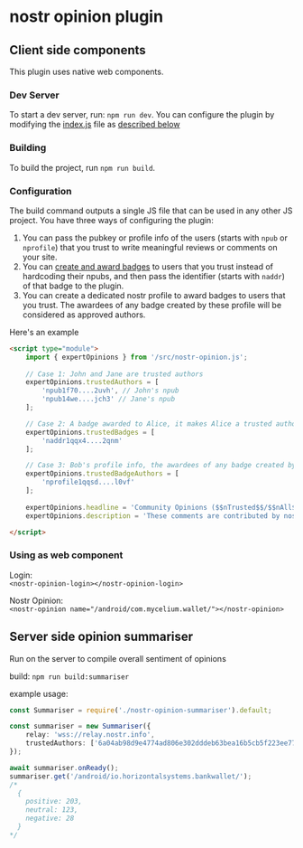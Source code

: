 # nostr opinion plugin

## Client side components

This plugin uses native web components.

### Dev Server

To start a dev server, run: `npm run dev`. You can configure the plugin by modifying the [index.js](index.js) file as [described below](#configuration)

### Building

To build the project, run `npm run build`.

### Configuration

The build command outputs a single JS file that can be used in any other JS project. You have three ways of configuring the plugin:

1. You can pass the pubkey or profile info of the users (starts with `npub` or `nprofile`) that you trust to write meaningful reviews or comments on your site.
2. You can [create and award badges](https://badges.page) to users that you trust instead of hardcoding their npubs, and then pass the identifier (starts with `naddr`) of that badge to the plugin.
3. You can create a dedicated nostr profile to award badges to users that you trust. The awardees of any badge created by these profile will be considered as approved authors.

Here's an example

```html
<script type="module">
	import { expertOpinions } from '/src/nostr-opinion.js';
	
	// Case 1: John and Jane are trusted authors
	expertOpinions.trustedAuthors = [
		'npub1f70....2uvh', // John's npub
		'npub14we....jch3' // Jane's npub
	];

	// Case 2: A badge awarded to Alice, it makes Alice a trusted author
	expertOpinions.trustedBadges = [
		'naddr1qqx4....2qnm'
	];

	// Case 3: Bob's profile info, the awardees of any badge created by Bob and will be considered trusted authors, provided they have accepted that badge
	expertOpinions.trustedBadgeAuthors = [
		'nprofile1qqsd....l0vf'
	];
	
	expertOpinions.headline = 'Community Opinions ($$nTrusted$$/$$nAll$$)';
	expertOpinions.description = 'These comments are contributed by nostr users using the nostr-opinions-plugin.';

</script>
```

### Using as web component

Login:  
`<nostr-opinion-login></nostr-opinion-login>`

Nostr Opinion:  
`<nostr-opinion name="/android/com.mycelium.wallet/"></nostr-opinion>`

## Server side opinion summariser

Run on the server to compile overall sentiment of opinions

build: `npm run build:summariser`

example usage:

```ts
const Summariser = require('./nostr-opinion-summariser').default;

const summariser = new Summariser({
	relay: 'wss://relay.nostr.info',
	trustedAuthors: ['6a04ab98d9e4774ad806e302dddeb63bea16b5cb5f223ee77478e861bb583eb3'] // optional
});

await summariser.onReady();
summariser.get('/android/io.horizontalsystems.bankwallet/');
/*
  {
    positive: 203,
    neutral: 123,
    negative: 28
  }
*/
```
